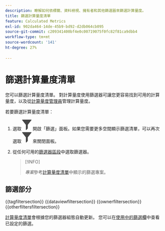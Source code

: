 ```yaml
---
description: 瞭解如何依標籤、資料檢視、擁有者和其他篩選器來篩選計算量度。
title: 篩選計算量度清單
feature: Calculated Metrics
exl-id: 902da464-14de-45b9-bd92-d2db064cb095
source-git-commit: c209341400bf4e0c00719075f0fc82f81ca9dbb4
workflow-type: tm+mt
source-wordcount: '141'
ht-degree: 27%

---
```


# 篩選計算量度清單

您可以篩選計算量度清單。 對計算量度使用篩選器可讓您更容易找到可用的計算量度，以及從[計算量度管理員](cm-manager.md)管理計算量度。


若要篩選計算量度清單：

1. 選取![Filter](/help/assets/icons/Filter.svg)開啟「篩選」面板。如果您需要更多空間顯示篩選清單，可以再次選取![Filter](/help/assets/icons/Filter.svg)來關閉面板。
1. 從任何可用的[篩選器區段](#filter-sections)中選取篩選器。

   >[!INFO]
   >
   >*專案*&#x200B;參考[計算量度清單](cm-manager.md#filters-list)中顯示的篩選專案。
   > 

## 篩選部分

{{tagfiltersection}}
{{dataviewfiltersection}}
{{ownerfiltersection}}
{{otherfiltersfiltersection}}


[計算量度清單](cm-manager.md#filters-list)會根據您的篩選器組態自動更新。 您可以在[使用中的篩選欄](cm-manager.md#active-filter-bar)中查看已設定的篩選。
